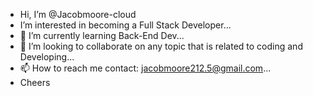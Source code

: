 - Hi, I’m @Jacobmoore-cloud
- I’m interested in becoming a Full Stack Developer...
- 🌱 I’m currently learning Back-End Dev...
- 💞️ I’m looking to collaborate on any topic that is related to coding and Developing...
- 📫 How to reach me contact: jacobmoore212.5@gmail.com...
- Cheers


<!---
Jacobmoore-cloud/Jacobmoore-cloud is a ✨ special ✨ repository because its `README.md` (this file) appears on your GitHub profile.
You can click the Preview link to take a look at your changes.
--->
